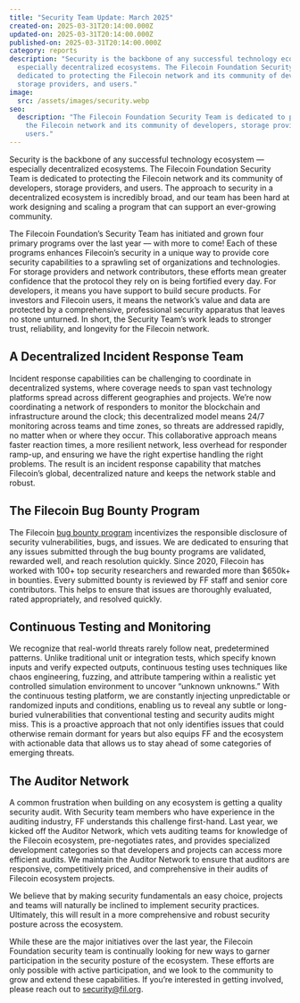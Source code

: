 ```yaml
---
title: "Security Team Update: March 2025"
created-on: 2025-03-31T20:14:00.000Z
updated-on: 2025-03-31T20:14:00.000Z
published-on: 2025-03-31T20:14:00.000Z
category: reports
description: "Security is the backbone of any successful technology ecosystem —
  especially decentralized ecosystems. The Filecoin Foundation Security Team is
  dedicated to protecting the Filecoin network and its community of developers,
  storage providers, and users."
image:
  src: /assets/images/security.webp
seo:
  description: "The Filecoin Foundation Security Team is dedicated to protecting
    the Filecoin network and its community of developers, storage providers, and
    users."
---
```


Security is the backbone of any successful technology ecosystem — especially decentralized ecosystems. The Filecoin Foundation Security Team is dedicated to protecting the Filecoin network and its community of developers, storage providers, and users. The approach to security in a decentralized ecosystem is incredibly broad, and our team has been hard at work designing and scaling a program that can support an ever-growing community. 

The Filecoin Foundation’s Security Team has initiated and grown four primary programs over the last year –– with more to come! Each of these programs enhances Filecoin’s security in a unique way to provide core security capabilities to a sprawling set of organizations and technologies. For storage providers and network contributors, these efforts mean greater confidence that the protocol they rely on is being fortified every day. For developers, it means you have support to build secure products. For investors and Filecoin users, it means the network’s value and data are protected by a comprehensive, professional security apparatus that leaves no stone unturned. In short, the Security Team’s work leads to stronger trust, reliability, and longevity for the Filecoin network.

## A Decentralized Incident Response Team

Incident response capabilities can be challenging to coordinate in decentralized systems, where coverage needs to span vast technology platforms spread across different geographies and projects. We’re now coordinating a network of responders to monitor the blockchain and infrastructure around the clock; this decentralized model means 24/7 monitoring across teams and time zones, so threats are addressed rapidly, no matter when or where they occur. This collaborative approach means faster reaction times, a more resilient network, less overhead for responder ramp-up, and ensuring we have the right expertise handling the right problems. The result is an incident response capability that matches Filecoin’s global, decentralized nature and keeps the network stable and robust.

## The Filecoin Bug Bounty Program

The Filecoin [bug bounty program](/security/bug-bounty) incentivizes the responsible disclosure of security vulnerabilities, bugs, and issues. We are dedicated to ensuring that any issues submitted through the bug bounty programs are validated, rewarded well, and reach resolution quickly. Since 2020, Filecoin has worked with 100+ top security researchers and rewarded more than $650k+ in bounties. Every submitted bounty is reviewed by FF staff and senior core contributors. This helps to ensure that issues are thoroughly evaluated, rated appropriately, and resolved quickly. 

## Continuous Testing and Monitoring

We recognize that real-world threats rarely follow neat, predetermined patterns. Unlike traditional unit or integration tests, which specify known inputs and verify expected outputs, continuous testing uses techniques like chaos engineering, fuzzing, and attribute tampering within a realistic yet controlled simulation environment to uncover “unknown unknowns.” With the continuous testing platform, we are constantly injecting unpredictable or randomized inputs and conditions, enabling us to reveal any subtle or long-buried vulnerabilities that conventional testing and security audits might miss. This is a proactive approach that not only identifies issues that could otherwise remain dormant for years but also equips FF and the ecosystem with actionable data that allows us to stay ahead of some categories of emerging threats.

## The Auditor Network

A common frustration when building on any ecosystem is getting a quality security audit. With Security team members who have experience in the auditing industry, FF understands this challenge first-hand. Last year, we kicked off the Auditor Network, which vets auditing teams for knowledge of the Filecoin ecosystem, pre-negotiates rates, and provides specialized development categories so that developers and projects can access more efficient audits. We maintain the Auditor Network to ensure that auditors are responsive, competitively priced, and comprehensive in their audits of Filecoin ecosystem projects.

We believe that by making security fundamentals an easy choice, projects and teams will naturally be inclined to implement security practices. Ultimately, this will result in a more comprehensive and robust security posture across the ecosystem.

While these are the major initiatives over the last year, the Filecoin Foundation security team is continually looking for new ways to garner participation in the security posture of the ecosystem. These efforts are only possible with active participation, and we look to the community to grow and extend these capabilities. If you’re interested in getting involved, please reach out to [security@fil.org](mailto:security@fil.org).
